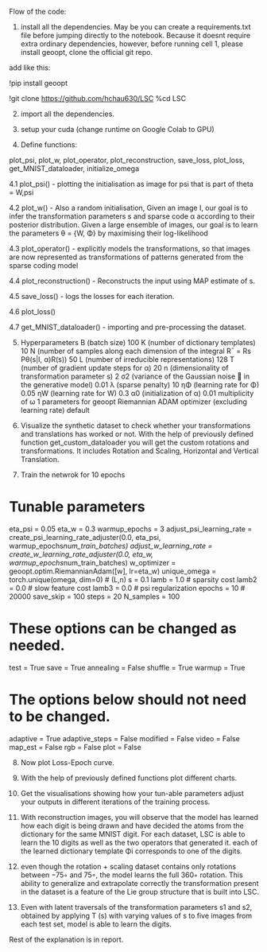 Flow of the code:

1. install all the dependencies. May be you can create a requirements.txt file before jumping directly to the notebook. Because it doesnt require extra ordinary dependencies, however, before running cell 1, please install geoopt, clone the official git repo.


add like this:

!pip install geoopt

!git clone https://github.com/hchau630/LSC
%cd LSC


2. import all the dependencies.

3. setup your cuda (change runtime on Google Colab to GPU)

4. Define functions: 

plot_psi, plot_w, plot_operator, plot_reconstruction, save_loss, plot_loss, get_MNIST_dataloader, initialize_omega

4.1 plot_psi() - plotting the initialisation as image for psi that is part of theta = W,psi

4.2 plot_w() - Also a random initialisation, Given an image I, our goal is to infer the transformation parameters s and sparse code α according to their posterior distribution. Given a large ensemble of images, our goal is to learn the parameters θ = {W, Φ} by maximising their log-likelihood

4.3 plot_operator() - explicitly models the transformations, so that images are now represented as transformations of patterns generated from the sparse coding model

4.4 plot_reconstruction() - Reconstructs the input using MAP estimate of s.

4.5 save_loss() - logs the losses for each iteration.

4.6 plot_loss() 

4.7 get_MNIST_dataloader() - importing and pre-processing the dataset.



5. Hyperparameters
B (batch size) 100
K (number of dictionary templates) 10
N (number of samples along each dimension of the integral R¯ = Rs Pθ(s|I, α)R(s)) 50
L (number of irreducible representations) 128
T (number of gradient update steps for α) 20
n (dimensionality of transformation parameter s) 2
σ2 (variance of the Gaussian noise  in the generative model) 0.01
λ (sparse penalty) 10
ηΦ (learning rate for Φ) 0.05
ηW (learning rate for W) 0.3
α0 (initialization of α) 0.01
multiplicity of ω 1
parameters for geoopt Riemannian ADAM optimizer (excluding learning rate) default

6. Visualize the synthetic dataset to check whether your transformations and translations has worked or not. With the help of previously defined function get_custom_dataloader you will get the custom rotations and transformations. It includes Rotation and Scaling, Horizontal and Vertical Translation.

7. Train the netwrok for 10 epochs
# Tunable parameters
eta_psi = 0.05
eta_w = 0.3
warmup_epochs = 3
adjust_psi_learning_rate = create_psi_learning_rate_adjuster(0.0, eta_psi, warmup_epochs*num_train_batches)
adjust_w_learning_rate = create_w_learning_rate_adjuster(0.0, eta_w, warmup_epochs*num_train_batches)
w_optimizer = geoopt.optim.RiemannianAdam([w], lr=eta_w)
unique_omega = torch.unique(omega, dim=0) # (L,n)
s = 0.1
lamb = 1.0 # sparsity cost
lamb2 = 0.0 # slow feature cost 
lamb3 = 0.0 # psi regularization
epochs = 10 # 20000
save_skip = 100
steps = 20
N_samples = 100

# These options can be changed as needed.
test = True
save = True
annealing = False
shuffle = True
warmup = True

# The options below should not need to be changed.
adaptive = True
adaptive_steps = False
modified = False
video = False
map_est = False
rgb = False
plot = False



8. Now plot Loss-Epoch curve.

9. With the help of previously defined functions plot different charts.

10. Get the visualisations showing how your tun-able parameters adjust your outputs in different iterations of the training process.

11. With reconstruction images, you will observe that the model has learned how each digit is being drawn and have decided the atoms from the dictionary for the same MNIST digit. For each dataset, LSC is able to learn the 10 digits as well as the two operators that generated it. each of the learned dictionary template Φi corresponds to one of the digits.

12. even though the rotation + scaling dataset contains only rotations between −75◦ and 75◦, the model learns the full 360◦ rotation. This ability to generalize and extrapolate correctly the transformation present in the dataset is a feature of the Lie group structure that is built into LSC.

13. Even with latent traversals of the transformation parameters s1 and s2, obtained by applying T (s) with varying values of s to five images from each test set, model is able to learn the digits.

Rest of the explanation is in report.
